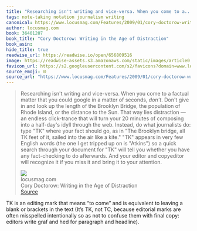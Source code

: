 ```yaml
---
title: "Researching isn't writing and vice-versa. When you come to a..."
tags: note-taking notation journalism writing
canonical: https://www.locusmag.com/Features/2009/01/cory-doctorow-writing-in-age-of.html
author: locusmag.com
book: 36401207
book_title: "Cory Doctorow: Writing in the Age of Distraction"
book_asin: 
hide_title: true
readwise_url: https://readwise.io/open/656809516
image: https://readwise-assets.s3.amazonaws.com/static/images/article0.00998d930354.png
favicon_url: https://s2.googleusercontent.com/s2/favicons?domain=www.locusmag.com
source_emoji: 🌐
source_url: "https://www.locusmag.com/Features/2009/01/cory-doctorow-writing-in-age-of.html#:~:text=Researching%20isn%27t%20writing,to%20your%20attention."
---
```


> Researching isn't writing and vice-versa. When you come to a factual matter that you could google in a matter of seconds, *don't*. Don't give in and look up the length of the Brooklyn Bridge, the population of Rhode Island, or the distance to the Sun. That way lies distraction — an endless click-trance that will turn your 20 minutes of composing into a half-day's idyll through the web. Instead, do what journalists do: type "TK" where your fact should go, as in "The Brooklyn bridge, all TK feet of it, sailed into the air like a kite." "TK" appears in very few English words (the one I get tripped up on is "Atkins") so a quick search through your document for "TK" will tell you whether you have any fact-checking to do afterwards. And your editor and copyeditor will recognize it if you miss it and bring it to your attention.
> <div class="quoteback-footer"><div class="quoteback-avatar"><img class="mini-favicon" src="https://s2.googleusercontent.com/s2/favicons?domain=www.locusmag.com"></div><div class="quoteback-metadata"><div class="metadata-inner"><span style="display:none">FROM:</span><div aria-label="locusmag.com" class="quoteback-author"> locusmag.com</div><div aria-label="Cory Doctorow: Writing in the Age of Distraction" class="quoteback-title"> Cory Doctorow: Writing in the Age of Distraction</div></div></div><div class="quoteback-backlink"><a target="_blank" aria-label="go to the full text of this quotation" rel="noopener" href="https://www.locusmag.com/Features/2009/01/cory-doctorow-writing-in-age-of.html#:~:text=Researching%20isn%27t%20writing,to%20your%20attention." class="quoteback-arrow"> Source</a></div></div>

TK is an editing mark that means “to come” and is equivalent to leaving a blank or brackets in the text (It’s TK, not TC, because editorial marks are often misspelled intentionally so as not to confuse them with final copy: editors write graf and hed for paragraph and headline).